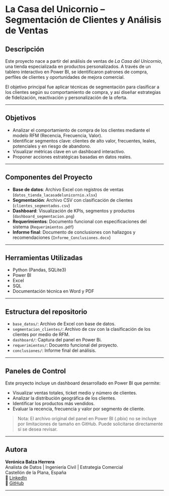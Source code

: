 #  La Casa del Unicornio – Segmentación de Clientes y Análisis de Ventas

##  Descripción

Este proyecto nace a partir del análisis de ventas de *La Casa del Unicornio*, una tienda especializada en productos personalizados. A través de un tablero interactivo en Power BI,
se identificaron patrones de compra, perfiles de clientes y oportunidades de mejora comercial.

El objetivo principal fue aplicar técnicas de segmentación para clasificar a los clientes según su comportamiento de compra, y así diseñar estrategias de fidelización, reactivación 
y personalización de la oferta.

---

##  Objetivos

- Analizar el comportamiento de compra de los clientes mediante el modelo RFM (Recencia, Frecuencia, Valor).
- Identificar segmentos clave: clientes de alto valor, frecuentes, leales, potenciales y en riesgo de abandono.
- Visualizar métricas clave en un dashboard interactivo.
- Proponer acciones estratégicas basadas en datos reales.

---

##  Componentes del Proyecto

- **Base de datos**: Archivo Excel con registros de ventas (`datos_tienda_lacasadelunicornio.xlsx`)
- **Segmentación**: Archivo CSV con clasificación de clientes (`clientes_segmentados.csv`)
- **Dashboard**: Visualización de KPIs, segmentos y productos (`dashboard_segmentacion.png`)
- **Requerimientos**: Documento funcional con especificaciones del sistema (`Requerimientos.pdf`)
- **Informe final**: Documento de conclusiones con hallazgos y recomendaciones (`Informe_Conclusiones.docx`)

---

##  Herramientas Utilizadas

- Python (Pandas, SQLite3)
- Power BI
- Excel
- SQL
- Documentación técnica en Word y PDF

---
## Estructura del repositorio
- `base_datos/`: Archivo de Excel con base de datos.
- `segmentacion_clientes/`: Archivo de csv con la clasificación de los clientes por medio de RFM.
- `dashboard/`: Captura del panel en Power Bi. 
- `requerimientos/`: Docuento funcional del proyecto.
- `conclusiones/`: Informe final del análisis.
---
##  Paneles de Control

Este proyecto incluye un dashboard desarrollado en Power BI que permite:

- Visualizar ventas totales, ticket medio y número de clientes.
- Analizar la distribución geográfica de los clientes.
- Identificar los productos más vendidos.
- Evaluar la recencia, frecuencia y valor por segmento de cliente.

> Nota: El archivo original del panel en Power BI (.pbix) no se incluye por limitaciones de tamaño en GitHub. Puede solicitarse directamente si se desea revisar.

---

##  Autora

**Verónica Balza Herrera**  
Analista de Datos | Ingeniería Civil | Estrategia Comercial  
Castellón de la Plana, España  
🔗 [LinkedIn](https://linkedin.com/in/veronicabalza)  
🔗 [GitHub](https://github.com/veronicabalza)

---




